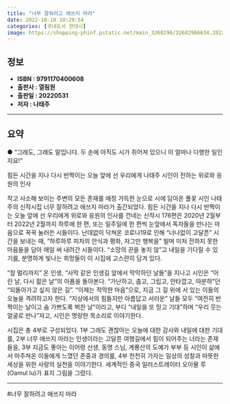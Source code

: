```yaml
---
title: "너무 잘하려고 애쓰지 마라"
date: 2022-10-18 10:29:54
categories: [국내도서 현대시]
image: https://shopping-phinf.pstatic.net/main_3268296/32682966634.20220604092338.jpg
---
```


## **정보**

- **ISBN : 9791170400608**
- **출판사 : 열림원**
- **출판일 : 20220531**
- **저자 : 나태주**

------



## **요약**

● “그래도, 그래도 말입니다.
두 손에 아직도 시가 쥐어져 있으니 이 얼마나 다행한 일인지요!”

힘든 시간을 지나 다시 반짝이는 오늘 앞에 선 우리에게
나태주 시인이 전하는 위로와 응원의 인사

작고 사소해 보이는 주변의 모든 존재를 애정 가득한 눈으로 시에 담아온 풀꽃 시인 나태주의 신작시집 너무 잘하려고 애쓰지 마라가 출간되었다. 힘든 시간을 지나 다시 반짝이는 오늘 앞에 선 우리에게 위로와 응원의 인사를 건네는 신작시 176편은 2020년 2월부터 2022년 2월까지 하루에 한 편, 또는 일주일에 한 편씩 눈앞에서 독자들을 만나는 마음으로 꾹꾹 눌러쓴 시들이다. 난데없이 닥쳐온 코로나19로 인해 “너나없이 고달픈” 시간을 보내는 때, “하루하루 피차의 안식과 평화, 자그만 행복을” 빌며 미처 전하지 못한 마음들을 담아 매일 써 내려간 시들이다. “소망의 끈을 놓지 않”고 내일을 기다릴 수 있기를, 분명하게 빛나는 희망들이 이 시집에 고스란히 담겨 있다.

“참 멀리까지” 온 인생, “사막 같은 인생길 앞에서 막막하던 날들”을 지나고 시인은 “어린 날, 다시 젊은 날”의 아픔을 돌아본다. “가난하고, 춥고, 그립고, 안타깝고, 따분하”던 “되돌아가고 싶지 않은 길”. “이제는 적막한 마음”으로, 지금 그 길 위에 서 있는 이들의 오늘을 격려하고자 한다. “지상에서의 힘들지만 아름답고 서러운” 날들 모두 “여전히 반짝이는 날이고 숨 가쁘도록 벅찬 날”이라고, 부디 “내일을 또 믿고 기대”하며 “우리 웃는 얼굴로 만나”자고, 시인은 명랑한 목소리로 이야기한다.

시집은 총 4부로 구성되었다. 1부 그래도 괜찮아는 오늘에 대한 감사와 내일에 대한 기대를, 2부 너무 애쓰지 마라는 인생이라는 고달픈 여행길에서 힘이 되어주는 너라는 존재들을, 3부 지금도 좋아는 이어령 선생, 동명 스님, 계룡산의 도예가 부부 등 시인이 삶에서 마주쳐온 이들에게 느꼈던 존중과 경의를, 4부 천천히 가자는 일상의 성찰과 따뜻한 세상을 위한 사랑의 실천을 이야기한다. 세계적인 중국 일러스트레이터 오아물 루(Oamul lu)가 표지 그림을 그렸다.

------

#너무 잘하려고 애쓰지 마라


